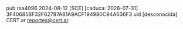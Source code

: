 pub   rsa4096 2024-08-12 [SCE] [caduca: 2026-07-31]
      3F40685BF32F62787A81A9ACF194980C94A636F3
uid        [desconocida] CERT.ar <reportes@cert.ar>

